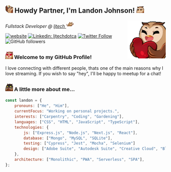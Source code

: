 <h2><img src="./assets/ljhi.png" width="24"/> Howdy Partner, I'm Landon Johnson! <img src="./assets/ljnod.gif" width="24"></h2>

<img align='right' src="./assets/ljhug.gif" width="120">

<p><em>Fullstack Developer @ <a href="https://ljtech.ca/">ljtech
</a><img src="./assets/ljdance.gif" width="24"> 
</em></p>

[![website](https://img.shields.io/badge/Website-46a2f1.svg?&label=ljtech&style=flat-square&logo=Google-Chrome&logoColor=white&link=https://ljtech.ca/)](https://ljtech.ca/)
[![Linkedin: ljtechdotca](https://img.shields.io/badge/-@ljtechdotca-blue?style=flat-square&logo=Linkedin&logoColor=white&link=https://www.linkedin.com/in/ljtechdotca/)](https://www.linkedin.com/in/ljtechdotca/)
[![Twitter Follow](https://img.shields.io/twitter/follow/ljtechdotca?label=@ljtechdotca)](https://twitter.com/intent/follow?screen_name=ljtechdotca)
![GitHub followers](https://img.shields.io/github/followers/ljtechdotca?label=Followers&style=social)

### <img src="./assets/ljheart.png" width="24">  Welcome to my GitHub Profile!
I love connecting with different people, thats one of the main reasons why I love streaming. If you wish to say "hey", I'll be happy to meetup for a chat!

### <img src="./assets/ljevil.png" width="24"> A little more about me...

```javascript
const landon = {
    pronouns: ["He", "Him"],
    currentFocus: "Working on personal projects.",
    interests: ["Carpentry", "Coding", "Gardening"],
    languages: ["CSS", "HTML", "JavaScript", "TypeScript"],
    technologies: {
        js: ["Express.js", "Node.js", "Next.js", "React"],
        database: ["Mongo", "MySQL", "SQLite"],
        testing: ["Cypress", "Jest", "Mocha", "Selenium"]
        design: ["Adobe Suite", "Autodesk Suite", "Creative Cloud", "Blender", "Figma"]
    },
    architecture: ["Monolithic", "PWA", "Serverless", "SPA"],
};
```
